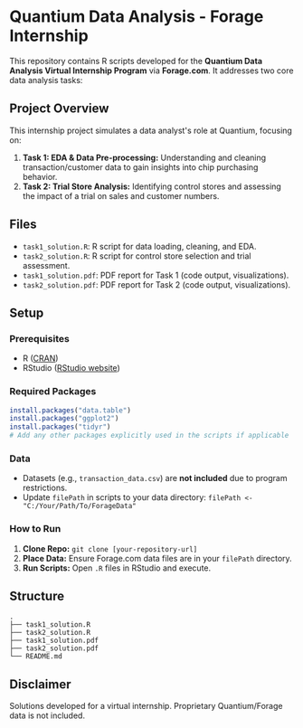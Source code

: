 # Quantium Data Analysis - Forage Internship

This repository contains R scripts developed for the **Quantium Data Analysis Virtual Internship Program** via **Forage.com**. It addresses two core data analysis tasks:

## Project Overview

This internship project simulates a data analyst's role at Quantium, focusing on:

1.  **Task 1: EDA & Data Pre-processing:** Understanding and cleaning transaction/customer data to gain insights into chip purchasing behavior.
2.  **Task 2: Trial Store Analysis:** Identifying control stores and assessing the impact of a trial on sales and customer numbers.

## Files

* `task1_solution.R`: R script for data loading, cleaning, and EDA.
* `task2_solution.R`: R script for control store selection and trial assessment.
* `task1_solution.pdf`: PDF report for Task 1 (code output, visualizations).
* `task2_solution.pdf`: PDF report for Task 2 (code output, visualizations).

## Setup

### Prerequisites

* R ([CRAN](https://cran.r-project.org/))
* RStudio ([RStudio website](https://posit.co/download/rstudio-desktop/))

### Required Packages

```R
install.packages("data.table")
install.packages("ggplot2")
install.packages("tidyr")
# Add any other packages explicitly used in the scripts if applicable
```

### Data

* Datasets (e.g., `transaction_data.csv`) are **not included** due to program restrictions.
* Update `filePath` in scripts to your data directory: `filePath <- "C:/Your/Path/To/ForageData"`

### How to Run

1.  **Clone Repo:** `git clone [your-repository-url]`
2.  **Place Data:** Ensure Forage.com data files are in your `filePath` directory.
3.  **Run Scripts:** Open `.R` files in RStudio and execute.

## Structure

```
.
├── task1_solution.R
├── task2_solution.R
├── task1_solution.pdf
├── task2_solution.pdf
└── README.md
```

## Disclaimer

Solutions developed for a virtual internship. Proprietary Quantium/Forage data is not included.
